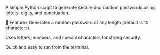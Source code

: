 A simple Python script to generate secure and random passwords using letters, digits, and punctuation.

📜 Features
Generates a random password of any length (default is 10 characters).

Uses letters, numbers, and special characters for strong security.

Quick and easy to run from the terminal.